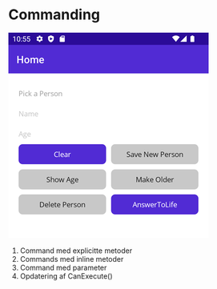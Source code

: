 # Commanding

![Commanding](images/Commanding.png)

1. Command med explicitte metoder
2. Commands med inline metoder
3. Command med parameter
4. Opdatering af CanExecute()